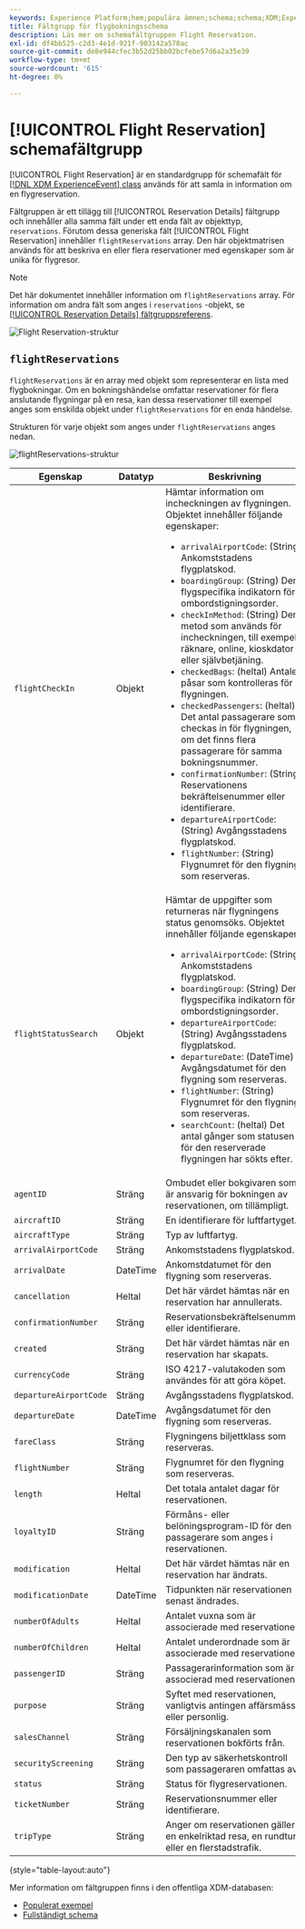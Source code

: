 ```yaml
---
keywords: Experience Platform;hem;populära ämnen;schema;schema;XDM;ExperienceEvent;fields;schemas;Schema design;field group;field group;reservation;flight;
title: Fältgrupp för flygbokningsschema
description: Läs mer om schemafältgruppen Flight Reservation.
exl-id: df4bb525-c2d3-4e1d-921f-903142a570ac
source-git-commit: de8e944cfec3b52d25bb02bcfebe57d6a2a35e39
workflow-type: tm+mt
source-wordcount: '615'
ht-degree: 0%

---
```


# [!UICONTROL Flight Reservation] schemafältgrupp

[!UICONTROL Flight Reservation] är en standardgrupp för schemafält för [[!DNL XDM ExperienceEvent] class](../../classes/experienceevent.md) används för att samla in information om en flygreservation.

Fältgruppen är ett tillägg till [!UICONTROL Reservation Details] fältgrupp och innehåller alla samma fält under ett enda fält av objekttyp, `reservations`. Förutom dessa generiska fält [!UICONTROL Flight Reservation] innehåller `flightReservations` array. Den här objektmatrisen används för att beskriva en eller flera reservationer med egenskaper som är unika för flygresor.

>[!NOTE]
>
>Det här dokumentet innehåller information om `flightReservations` array. För information om andra fält som anges i `reservations` -objekt, se [[!UICONTROL Reservation Details] fältgruppsreferens](./reservation-details.md).

![Flight Reservation-struktur](../../images/field-groups/flight-reservation/structure.png)

## `flightReservations`

`flightReservations` är en array med objekt som representerar en lista med flygbokningar. Om en bokningshändelse omfattar reservationer för flera anslutande flygningar på en resa, kan dessa reservationer till exempel anges som enskilda objekt under `flightReservations` för en enda händelse.

Strukturen för varje objekt som anges under `flightReservations` anges nedan.

![flightReservations-struktur](../../images/field-groups/flight-reservation/flightReservations.png)

| Egenskap | Datatyp | Beskrivning |
| --- | --- | --- |
| `flightCheckIn` | Objekt | Hämtar information om incheckningen av flygningen. Objektet innehåller följande egenskaper:<ul><li>`arrivalAirportCode`: (String) Ankomststadens flygplatskod.</li><li>`boardingGroup`: (String) Den flygspecifika indikatorn för ombordstigningsorder.</li><li>`checkInMethod`: (String) Den metod som används för incheckningen, till exempel räknare, online, kioskdator eller självbetjäning.</li><li>`checkedBags`: (heltal) Antalet påsar som kontrolleras för flygningen.</li><li>`checkedPassengers`: (heltal) Det antal passagerare som checkas in för flygningen, om det finns flera passagerare för samma bokningsnummer.</li><li>`confirmationNumber`: (String) Reservationens bekräftelsenummer eller identifierare.</li><li>`departureAirportCode`: (String) Avgångsstadens flygplatskod.</li><li>`flightNumber`: (String) Flygnumret för den flygning som reserveras.</li></ul> |
| `flightStatusSearch` | Objekt | Hämtar de uppgifter som returneras när flygningens status genomsöks. Objektet innehåller följande egenskaper:<ul><li>`arrivalAirportCode`: (String) Ankomststadens flygplatskod.</li><li>`boardingGroup`: (String) Den flygspecifika indikatorn för ombordstigningsorder.</li><li>`departureAirportCode`: (String) Avgångsstadens flygplatskod.</li><li>`departureDate`: (DateTime) Avgångsdatumet för den flygning som reserveras.</li><li>`flightNumber`: (String) Flygnumret för den flygning som reserveras.</li><li>`searchCount`: (heltal) Det antal gånger som statusen för den reserverade flygningen har sökts efter.</li></ul> |
| `agentID` | Sträng | Ombudet eller bokgivaren som är ansvarig för bokningen av reservationen, om tillämpligt. |
| `aircraftID` | Sträng | En identifierare för luftfartyget. |
| `aircraftType` | Sträng | Typ av luftfartyg. |
| `arrivalAirportCode` | Sträng | Ankomststadens flygplatskod. |
| `arrivalDate` | DateTime | Ankomstdatumet för den flygning som reserveras. |
| `cancellation` | Heltal | Det här värdet hämtas när en reservation har annullerats. |
| `confirmationNumber` | Sträng | Reservationsbekräftelsenummer eller identifierare. |
| `created` | Sträng | Det här värdet hämtas när en reservation har skapats. |
| `currencyCode` | Sträng | ISO 4217-valutakoden som användes för att göra köpet. |
| `departureAirportCode` | Sträng | Avgångsstadens flygplatskod. |
| `departureDate` | DateTime | Avgångsdatumet för den flygning som reserveras. |
| `fareClass` | Sträng | Flygningens biljettklass som reserveras. |
| `flightNumber` | Sträng | Flygnumret för den flygning som reserveras. |
| `length` | Heltal | Det totala antalet dagar för reservationen. |
| `loyaltyID` | Sträng | Förmåns- eller belöningsprogram-ID för den passagerare som anges i reservationen. |
| `modification` | Heltal | Det här värdet hämtas när en reservation har ändrats. |
| `modificationDate` | DateTime | Tidpunkten när reservationen senast ändrades. |
| `numberOfAdults` | Heltal | Antalet vuxna som är associerade med reservationen. |
| `numberOfChildren` | Heltal | Antalet underordnade som är associerade med reservationen. |
| `passengerID` | Sträng | Passagerarinformation som är associerad med reservationen. |
| `purpose` | Sträng | Syftet med reservationen, vanligtvis antingen affärsmässig eller personlig. |
| `salesChannel` | Sträng | Försäljningskanalen som reservationen bokförts från. |
| `securityScreening` | Sträng | Den typ av säkerhetskontroll som passageraren omfattas av. |
| `status` | Sträng | Status för flygreservationen. |
| `ticketNumber` | Sträng | Reservationsnummer eller identifierare. |
| `tripType` | Sträng | Anger om reservationen gäller en enkelriktad resa, en rundtur eller en flerstadstrafik. |

{style="table-layout:auto"}

Mer information om fältgruppen finns i den offentliga XDM-databasen:

* [Populerat exempel](https://github.com/adobe/xdm/blob/master/components/fieldgroups/experience-event/industry-verticals/experienceevent-flight-reservation.example.1.json)
* [Fullständigt schema](https://github.com/adobe/xdm/blob/master/components/fieldgroups/experience-event/industry-verticals/experienceevent-flight-reservation.schema.json)
